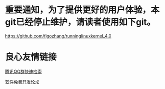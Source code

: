 # 重要通知，为了提供更好的用户体验，本git已经停止维护，请读者使用如下git。

https://github.com/figozhang/runninglinuxkernel_4.0


 # 良心友情链接

[腾讯QQ群快速检索](http://u.720life.cn/s/8cf73f7c)

[软件免费开发论坛](http://u.720life.cn/s/bbb01dc0)